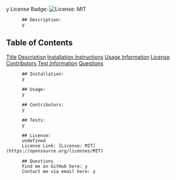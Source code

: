 y
          License Badge: ![License: MIT](https://img.shields.io/badge/License-MIT-yellow.svg)
          
          ## Description: 
          y
  ## Table of Contents
  [Title](##-y)
  [Description](##-description)
  [Installation Instructions](##-installation)
  [Usage Information](##-usage)
  [License](##-license)
  [Contributors](##-contributors)
  [Test Information](##-tests)
  [Questions](##-questions)
          
          ## Installation: 
          y
          
          ## Usage: 
          y
          
          ## Contributors: 
          y

          ## Tests: 
          y

          ## License: 
          undefined
          License Link: [License: MIT](https://opensource.org/licenses/MIT)
         
          ## Questions
          Find me on GitHub here: y
          Contact me via email here: y

  